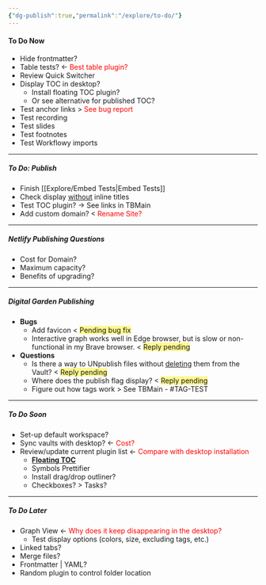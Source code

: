 ```yaml
---
{"dg-publish":true,"permalink":"/explore/to-do/"}
---
```


#### To Do Now
- Hide frontmatter?
- Table tests? <- <font color="#ff0000">Best table plugin?</font>
- Review Quick Switcher
- Display TOC in desktop?
	- Install floating TOC plugin?
	- Or see alternative for published TOC?
- Test anchor links > <font color="#ff0000">See bug report</font>
- Test recording
- Test slides
- Test footnotes
- Test Workflowy imports

---

##### To Do: Publish
- Finish [[Explore/Embed Tests\|Embed Tests]] 
- Check display <u>without</u> inline titles
- Test TOC plugin? -> See links in TBMain
- Add custom domain? < <font color="#ff0000">Rename Site?</font>

---

##### Netlify Publishing Questions
- Cost for Domain?
- Maximum capacity?
- Benefits of upgrading?

---

##### Digital Garden Publishing
- **Bugs**
	- Add favicon < <span style="background:#fff88f"> Pending bug fix</span>
	- Interactive graph works well in Edge browser, but is slow or non-functional in my Brave browser. < <span style="background:#fff88f">Reply pending</span>
- **Questions**
	- Is there a way to UNpublish files without <u>deleting</u> them from the Vault? < <span style="background:#fff88f">Reply pending</span>
	- Where does the publish flag display? < <span style="background:#fff88f">Reply pending</span>
	- Figure out how tags work > See TBMain - #TAG-TEST 

---

##### To Do Soon
- Set-up default workspace?
- Sync vaults with desktop? <- <font color="#ff0000">Cost?</font>
- Review/update current plugin list <- <font color="#ff0000">Compare with desktop installation</font>
	- **[Floating TOC]()**
	- Symbols Prettifier
	- Install drag/drop outliner?
	- Checkboxes? > Tasks?

---

##### To Do Later
- Graph View <- <font color="#ff0000">Why does it keep disappearing in the desktop?</font>
	- Test display options (colors, size, excluding tags, etc.)
- Linked tabs?
- Merge files?
- Frontmatter | YAML?
- Random plugin to control folder location
